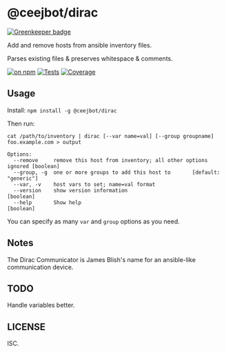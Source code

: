 # @ceejbot/dirac

[![Greenkeeper badge](https://badges.greenkeeper.io/ceejbot/dirac.svg)](https://greenkeeper.io/)

Add and remove hosts from ansible inventory files.

Parses existing files & preserves whitespace & comments.

[![on npm](http://img.shields.io/npm/v/@ceejbot/dirac.svg?style=flat)](https://www.npmjs.org/package/@ceejbot/dirac)  [![Tests](http://img.shields.io/travis/ceejbot/dirac.svg?style=flat)](http://travis-ci.org/ceejbot/dirac) [![Coverage](http://img.shields.io/coveralls/ceejbot/dirac.svg?style=flat)](https://coveralls.io/r/ceejbot/dirac)

## Usage

Install: `npm install -g @ceejbot/dirac`

Then run:

```
cat /path/to/inventory | dirac [--var name=val] [--group groupname] foo.example.com > output

Options:
  --remove     remove this host from inventory; all other options ignored [boolean]
  --group, -g  one or more groups to add this host to       [default: "generic"]
  --var, -v    host vars to set; name=val format
  --version    show version information                                [boolean]
  --help       Show help                                               [boolean]
```

You can specify as many `var` and `group` options as you need.

## Notes

The Dirac Communicator is James Blish's name for an ansible-like communication device.

## TODO

Handle variables better.

## LICENSE

ISC.

